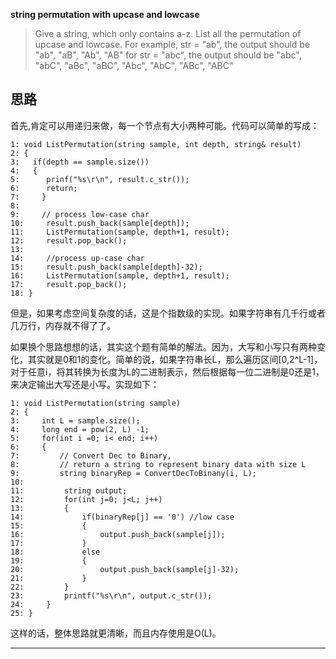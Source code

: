 **string permutation with upcase and lowcase**

> Give a string, which only contains a-z. List all the permutation of upcase and lowcase.
  For example, str = "ab",  the output should be
  "ab", "aB", "Ab", "AB"
  for str = "abc", the output should be
  "abc", "abC", "aBc", "aBC", "Abc", "AbC", "ABc", "ABC"

## 思路

首先,肯定可以用递归来做，每一个节点有大小两种可能。代码可以简单的写成：

```
1: void ListPermutation(string sample, int depth, string& result)
2: {
3:   if(depth == sample.size())
4:   {
5:      prinf("%s\r\n", result.c_str());
6:      return;
7:     }
8:     
9:     // process low-case char
10:     result.push_back(sample[depth]);
11:     ListPermutation(sample, depth+1, result);
12:     result.pop_back();
13:     
14:     //process up-case char
15:     result.push_back(sample[depth]-32);
16:     ListPermutation(sample, depth+1, result);
17:     result.pop_back();
18: }
```

但是，如果考虑空间复杂度的话，这是个指数级的实现。如果字符串有几千行或者几万行，内存就不得了了。

如果换个思路想想的话，其实这个题有简单的解法。因为，大写和小写只有两种变化，其实就是0和1的变化。简单的说，如果字符串长L，那么遍历区间[0,2^L-1]，对于任意i，将其转换为长度为L的二进制表示，然后根据每一位二进制是0还是1，来决定输出大写还是小写。实现如下：

```
1: void ListPermutation(string sample)
2: {
3:     int L = sample.size();
4:     long end = pow(2, L) -1;
5:     for(int i =0; i< end; i++)
6:     {
7:         // Convert Dec to Binary, 
8:         // return a string to represent binary data with size L
9:         string binaryRep = ConvertDecToBinany(i, L);
10:         
11:         string output;
12:         for(int j=0; j<L; j++)
13:         {
14:             if(binaryRep[j] == '0') //low case
15:             {
16:                 output.push_back(sample[j]);
17:             }
18:             else
19:             {
20:                 output.push_back(sample[j]-32);
21:             }        
22:         }
23:         printf("%s\r\n", output.c_str());
24:     }
25: }
```

这样的话，整体思路就更清晰，而且内存使用是O(L)。

---

